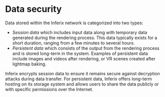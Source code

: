 # Data security

Data stored within the Inferix network is categorized into two types:
 * _Session data_ which includes input data along with temporary data generated during the rendering process. This data typically exists for a short duration, ranging from a few minutes to several hours.
 * _Persistent data_ which consists of the output from the rendering process and is stored long-term in the system. Examples of persistent data include images and videos after rendering, or VR scenes created after lightmap baking.

Inferix encrypts session data to ensure it remains secure against decryption attacks during data transfer. For persistent data, Inferix offers long-term hosting on its storage system and allows users to share the data publicly or with specific permissions over the Internet.